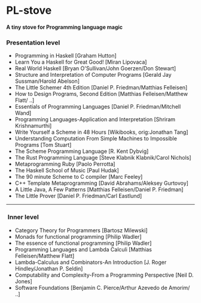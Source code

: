 # PL-stove
**A tiny stove for Programming language magic** <br>

###  Presentation level
- Programming in Haskell [Graham Hutton]
- Learn You a Haskell for Great Good! [Miran Lipovaca] 
- Real World Haskell [Bryan O'Sullivan/John Goerzen/Don Stewart] 
- Structure and Interpretation of Computer Programs [Gerald Jay Sussman/Harold Abelson]
- The Little Schemer 4th Edition [Daniel P. Friedman/Matthias Felleisen]
- How to Design Programs, Second Edition [Matthias Felleisen/Matthew Flatt/ ..]
- Essentials of Programming Languages [Daniel P. Friedman/Mitchell Wand]
- Programming Languages-Application and Interpretation [Shriram Krishnamurthi]
- Write Yourself a Scheme in 48 Hours [Wikibooks, orig:Jonathan Tang]
- Understanding Computation From Simple Machines to Impossible Programs [Tom Stuart]
- The Scheme Programming Language [R. Kent Dybvig]
- The Rust Programming Language [Steve Klabnik Klabnik/Carol Nichols]
- Metaprogramming Ruby [Paolo Perrotta]
- The Haskell School of Music [Paul Hudak]
- The 90 minute Scheme to C compiler [Marc Feeley]
- C++ Template Metaprogramming [David Abrahams/Aleksey Gurtovoy]
- A Little Java, A Few Patterns [Matthias Felleisen/Daniel P. Friedman]
- The Little Prover [Daniel P. Friedman/Carl Eastlund]
---
###  Inner level

- Category Theory for Programmers [Bartosz Milewski]
- Monads for functional programming [Philip Wadler]
- The essence of functional programming [Philip Wadler]
- Programming Languages and Lambda Calculi [Matthias Felleisen/Matthew Flatt]
- Lambda-Calculus and Combinators-An Introduction [J. Roger Hindley/Jonathan P. Seldin]
- Computability and Complexity-From a Programming Perspective [Neil D. Jones]
- Software Foundations [Benjamin C. Pierce/Arthur Azevedo de Amorim/ ..]
